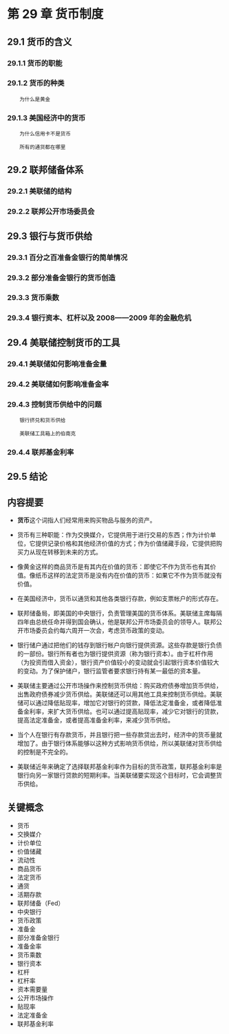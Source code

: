 # 第 29 章 货币制度

## 29.1 货币的含义

### 29.1.1 货币的职能

### 29.1.2 货币的种类

```note:: **新闻摘录**
    为什么是黄金
```

### 29.1.3 美国经济中的货币

```note:: **参考资料**
    为什么信用卡不是货币
```

```note:: **案例研究**
    所有的通货都在哪里
```

## 29.2 联邦储备体系

### 29.2.1 美联储的结构

### 29.2.2 联邦公开市场委员会

## 29.3 银行与货币供给

### 29.3.1 百分之百准备金银行的简单情况

### 29.3.2 部分准备金银行的货币创造

### 29.3.3 货币乘数

### 29.3.4 银行资本、杠杆以及 2008——2009 年的金融危机

## 29.4 美联储控制货币的工具

### 29.4.1 美联储如何影响准备金量

### 29.4.2 美联储如何影响准备金率

### 29.4.3 控制货币供给中的问题

```note:: **案例研究**
    银行挤兑和货币供给
```

```note:: **新闻摘录**
    美联储工具箱上的伯南克
```

### 29.4.4 联邦基金利率

## 29.5 结论

## 内容提要

- **货币**这个词指人们经常用来购买物品与服务的资产。

- 货币有三种职能：作为交换媒介，它提供用于进行交易的东西；作为计价单位，它提供记录价格和其他经济价值的方式；作为价值储藏手段，它提供把购买力从现在转移到未来的方式。

- 像黄金这样的商品货币是有其内在价值的货币：即使它不作为货币也有其价值。像纸币这样的法定货币是没有内在价值的货币：如果它不作为货币就没有价值。

- 在美国经济中，货币以通货和其他各类银行存款，例如支票帐户的形式存在。

- 联邦储备局，即美国的中央银行，负责管理美国的货币体系。美联储主席每隔四年由总统任命并得到国会确认，他是联邦公开市场委员会的领导人。联邦公开市场委员会约每六周开一次会，考虑货币政策的变动。

- 银行储户通过把他们的钱存到银行帐户向银行提供资源。这些存款是银行负债的一部份。银行所有者也为银行提供资源（称为银行资本）。由于杠杆作用（为投资而借入资金），银行资产价值较小的变动就会引起银行资本价值较大的变动。为了保护储户，银行监管者要求银行持有某一最低的资本量。

- 美联储主要通过公开市场操作来控制货币供给：购买政府债券增加货币供给，出售政府债券减少货币供给。美联储还可以用其他工具来控制货币供给。美联储可以通过降低贴现率，增加它对银行的贷款，降低法定准备金，或者降低准备金利率，来扩大货币供给。也可以通过提高贴现率，减少它对银行的贷款，提高法定准备金，或者提高准备金利率，来减少货币供给。

- 当个人在银行有存款货币，并且银行把一些存款贷出去时，经济中的货币量就增加了。由于银行体系能够以这种方式影响货币供给，所以美联储对货币供给的控制是不完全的。

- 美联储近年来确定了选择联邦基金利率作为目标的货币政策，联邦基金利率是银行向另一家银行贷款的短期利率。当美联储要实现这个目标时，它会调整货币供给。

## 关键概念

- 货币
- 交换媒介
- 计价单位
- 价值储藏
- 流动性
- 商品货币
- 法定货币
- 通货
- 活期存款
- 联邦储备（Fed）
- 中央银行
- 货币政策
- 准备金
- 部分准备金银行
- 准备金率
- 货币乘数
- 银行资本
- 杠杆
- 杠杆率
- 资本需要量
- 公开市场操作
- 贴现率
- 法定准备金
- 联邦基金利率
